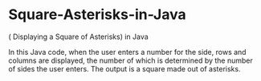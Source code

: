 # Square-Asterisks-in-Java
( Displaying a Square of Asterisks) in Java

In this Java code, when the user enters a number for the side, rows and columns are displayed, the number of which is determined by the number of sides the user enters. The output is a square made out of asterisks.
